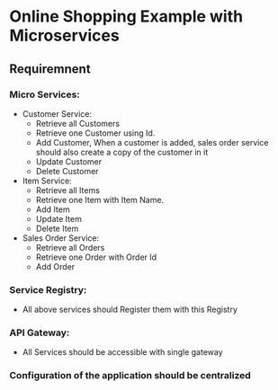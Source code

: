 # Online Shopping Example with Microservices

## Requiremnent
### Micro Services:
- Customer Service:
    - Retrieve all Customers
    - Retrieve one Customer using Id.
    - Add Customer, When a customer is added, sales order service should also create a copy of the customer in it
    - Update Customer
    - Delete Customer
- Item Service:
    - Retrieve all Items
    - Retrieve one Item with Item Name.
    - Add Item
    - Update Item
    - Delete Item
- Sales Order Service:
    - Retrieve all Orders
    - Retrieve one Order with Order Id
    - Add Order
### Service Registry:
- All above services should Register them with this Registry
### API Gateway:
- All Services should be accessible with single gateway
### Configuration of the application should be centralized

